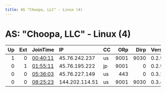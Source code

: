 ```yaml
---
title: AS "Choopa, LLC" - Linux (4)
---
```


# AS: "Choopa, LLC" - Linux (4)

|   Up |   Ext | JoinTime                                                                                            | IP             | CC   |   ORp |   Dirp | Version   | Contact   | Nickname   |   eFamMembers |
|-----:|------:|:----------------------------------------------------------------------------------------------------|:---------------|:-----|------:|-------:|:----------|:----------|:-----------|--------------:|
|    1 |     0 | [00:40:11](https://metrics.torproject.org/rs.html#details/BF0E92694CF00DFF92A2D99E26B40B981D802691) | 45.76.242.237  | us   |  9001 |   9030 | 0.2.9.11  | None      | Obergelmir |             1 |
|    0 |     1 | [01:55:11](https://metrics.torproject.org/rs.html#details/DB2405A88B50818A0AB0B49EFD94CFC2DFC23FF7) | 45.76.195.222  | jp   |  9001 |      0 | 0.2.9.16  | None      | Unnamed    |             1 |
|    0 |     0 | [05:36:03](https://metrics.torproject.org/rs.html#details/BCDF9A96463468A3A867F56BD35AC10E451622B5) | 45.76.227.149  | us   |   443 |      0 | 0.3.2.10  | None      | Aqua       |             1 |
|    0 |     0 | [08:25:23](https://metrics.torproject.org/rs.html#details/26752CD1E7386681E6CD389831A9A842DC2B1C20) | 144.202.114.51 | us   |  9001 |   9030 | 0.3.4.8   | None      | Unnamed    |             1 |

